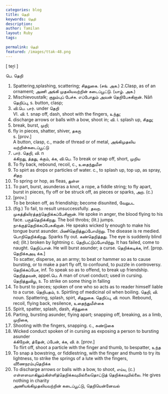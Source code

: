 ```yaml
---
categories: blog
title: தெறி
keywords: தெறி
description: 
author: Tamilan
layout: Ruby
tags: 
 
permalink: தெறி
featured: /images/ttak-48.png
---
```

  
[ teṟi ]  
  
பெ. தெறி  
1. Spattering,splashing, scattering; சிதறுகை. (சங். அக.) 2.Clasp, as of an ornament; அணி அங்கி முதலியவற்றின் கடைப்பூட்டு. (யாழ். அக.)  
3. Mischievoustalk; குறும்புப் பேச்சு. எப்போதும் அவன் தெறிபேசுகிறான். Nāñ  
தெறிப்பு, s. button, clasp;  
2. வி.பெ. பார். under தெறி  
VI. வி. t. snap off, dash, shoot with the fingers, உந்து;  
2. discharge arrows or balls with a bow, shoot in; வி. i. splash up, சிதறு;  
2. break, burst, முறி;  
3. fly in pieces, shatter, shiver, தகரு  
s. [prov.]  
A button, clasp, c., made of thread or of metal, அங்கிமுதலிய வற்றின்கடைப்பூட்டு  
2. பார். தெறி, வி. n  
க்கிறது, த்தது, க்கும், க்க, வி.பெ. To break or snap off, short, முறிய  
2. To fly back, rebound, recoil, c., உதைந்துமீள  
3. To spirt as drops or particles of water. c., to splash up, top up, as spray, சிதற  
4. To spring or hop, as fleas, துள்ள  
5. To part, burst, asunderas a knot, a rope, a fiddle string; to fly apart, burst in pieces, fly off or be struck off, as pieces or sparks, அற. (c.)  
6. [prov.]  
To be broken off, as friendiship; become disunited, வேறுபட  
7. (fig.) To fail, to result unsuccessfully. தவற. முகத்திலிரத்தந்தெறிக்கப்பேசினான். He spoke in anger, the blood flying to his face. பருத்தெறிக்கிறது. The boil throbs; (lit.) jumps. நாக்குத்தெறிக்கப்பேசுகிறான். He speaks wicked ly enough to make his tongue burst asunder. பிணிதெறித்துப்போயிற்று. The disease is re medied. பொறிதெறிக்கிறது. Sparks fly out. கண்தெறித்தது. The eye is suddenly blind ed; (lit.) broken by lightning c. தெறிபட்டுப்போயிற்று. It has failed, come to naught. தெறிப்பான். He will burst asunder; a curse. தெறிக்கடிக்க, inf. [prop. தெறிக்கஅடி க்க.]  
To scatter, disperse, as an army; to beat or hammer so as to cause bursting, or to make a part fly off, to confound, to puzzle in controversy. தெறிக்கப்பேச, inf. To speak so as to offend, to break up friendship. தெறித்தவன், appel.பெ. A man of cruel conduct; used in cursing. தெறித்துவிழ, s. To strike on some thing in falling  
2. To burst to pieces; spoken of one who so acts as to reader himself liable to a curse. தெறிபதம், s. Spirtling of medicinal oil when boiling. தெறி, வி. noun. Spattering, splash, spirt, சிதறுகை. தெறிப்பு, வி. noun. Rebound, recoil, flying back, resilence, உதைந்துமீள்கை  
2. Spirit, spatter, splash, dash, சிந்துகை  
3. Parting, bursting asunder, flying apart; snapping off, breaking, as a limb, முறிகை,  
4. Shooting with the fingers, snapping. c., சுண்டுகை  
5. Wicked conduct spoken of in cursing as exposing a person to bursting asunder  
க்கிறேன், த்தேன், ப்பேன், க்க, வி. a. [prov.]  
To flirt off, shoot a particle with the finger and thumb, to bespatter, உந்த  
2. To snap a bowstring, or fiddlestring, with the finger and thumb to try its lightness, to strike the springs of a lute with the fingers, வீணைநரம்புதெறிக்க  
3. To discharge arrows or balls with a bow, to shoot, எய்ய, (c.) எள்ளளவாகிலும்கிள்ளித்தெறிக்கவுமில்லைதொட்டுத் தெறிக்கவுமில்லை. He gives nothing in charity  
அணியங்கிமுதலியவற்றின் கடைப்பூட்டு, தெறியென்னேவல்